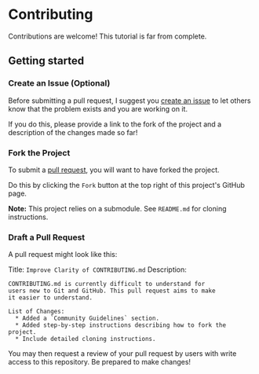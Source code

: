 # Contributing

Contributions are welcome! This tutorial is far from complete.

## Getting started

### Create an Issue (Optional)

Before submitting a pull request, I suggest you [create an issue](https://github.com/personalizedrefrigerator/makingPhysicsDemos/issues/new) to let others know that the problem exists and you are working on it. 

If you do this, please provide a link to the fork of the project and a description of the changes made so far!

### Fork the Project

To submit a [pull request](https://docs.github.com/en/free-pro-team@latest/github/collaborating-with-issues-and-pull-requests/creating-a-pull-request), you will want to have forked the project. 

Do this by clicking the `Fork` button at the top right of this project's GitHub page.

**Note:** This project relies on a submodule. See `README.md` for cloning instructions.

### Draft a Pull Request

A pull request might look like this:

Title: `Improve Clarity of CONTRIBUTING.md`
Description:
```
CONTRIBUTING.md is currently difficult to understand for 
users new to Git and GitHub. This pull request aims to make
it easier to understand.

List of Changes:
  * Added a `Community Guidelines` section.
  * Added step-by-step instructions describing how to fork the project.
  * Include detailed cloning instructions.
```

You may then request a review of your pull request by users with write access to this repository. Be prepared to make changes!

